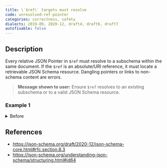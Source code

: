 ```yaml
---
title: \`$ref\` targets must resolve
code: unresolved-ref-pointer
categories: correctness, safety
dialects: 2019-09, 2020-12, draft4, draft6, draft7
autofixable: false
---
```


## Description
Every relative JSON Pointer in `$ref` must resolve to a subschema within the same document. If the `$ref` is an absolute/URI reference, it must locate a retrievable JSON Schema resource. Dangling pointers or links to non-schema content are errors.

> **Message shown to user:**
> Ensure `$ref` resolves to an existing subschema or to a valid JSON Schema resource.

### Example 1
<details><summary>Before</summary>
```json
{
  "$schema": "https://json-schema.org/draft/2020-12/schema",
  "type": "object",
  "properties": {
    "id": {
      "$ref": "#/$defs/uuid"
    }
  }
}
```
</details>

## References
* <https://json-schema.org/draft/2020-12/json-schema-core.html#rfc.section.8.3>
* <https://json-schema.org/understanding-json-schema/structuring.html#id64>
